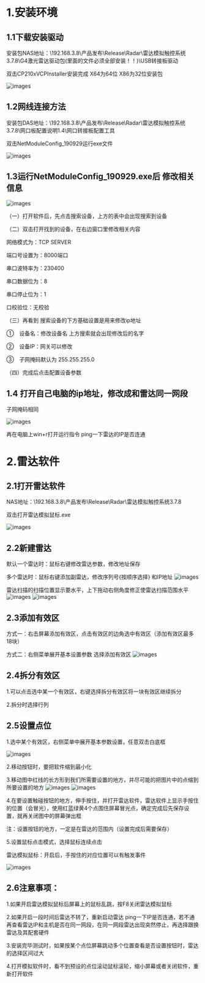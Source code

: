 
# 1.安装环境

## 1.1下载安装驱动
安装包NAS地址：\\192.168.3.8\产品发布\Release\Radar\雷达模拟触控系统3.7.8\G4激光雷达驱动包(里面的文件必须全部安装！！)\USB转接板驱动

双击CP210xVCPInstaller安装完成 X64为64位 X86为32位安装包

![images](https://sensingstore.oss-cn-shanghai.aliyuncs.com/Troncell/Knowledge/Docs/Radar/images/1.png)

## 1.2网线连接方法 
安装包DAS地址：\\192.168.3.8\产品发布\Release\Radar\雷达模拟触控系统3.7.8\网口板配置说明1.4\网口转接板配置工具

 双击NetModuleConfig_190929运行exe文件
   
![images](https://sensingstore.oss-cn-shanghai.aliyuncs.com/Troncell/Knowledge/Docs/Radar/images/2.png)

## 1.3运行NetModuleConfig_190929.exe后 修改相关信息
![images](https://sensingstore.oss-cn-shanghai.aliyuncs.com/Troncell/Knowledge/Docs/Radar/images/3.png)

（一）打开软件后，先点击搜索设备，上方的表中会出现搜索到设备

（二）双击打开找到的设备，在右边窗口里修改相关内容

网络模式为：TCP SERVER 

端口号设置为：8000端口 

串口波特率为：230400

串口数据位为：8 

串口停止位为：1 

口校验位：无校验

（三）再看到 搜索设备的下方基础设置是用来修改ip地址

①　设备名：修改设备名 上方搜索就会出现修改后的名字

②　设备IP：网关可以修改

③　子网掩码默认为 255.255.255.0

（四）完成后点击配置设备参数

## 1.4 打开自己电脑的ip地址，修改成和雷达同一网段

子网掩码相同

![images](https://sensingstore.oss-cn-shanghai.aliyuncs.com/Troncell/Knowledge/Docs/Radar/images/4.png)

再在电脑上win+r打开运行指令 ping一下雷达的IP是否连通 


# 2.雷达软件
## 2.1打开雷达软件
NAS地址：\\192.168.3.8\产品发布\Release\Radar\雷达模拟触控系统3.7.8

双击打开雷达模拟鼠标.exe

![images](https://sensingstore.oss-cn-shanghai.aliyuncs.com/Troncell/Knowledge/Docs/Radar/images/5.png)

## 2.2新建雷达

默认一个雷达时：鼠标右键修改雷达参数，修改地址保存 

多个雷达时：鼠标右键添加副雷达，修改序列号{按顺序选择} 和IP地址
![images](https://sensingstore.oss-cn-shanghai.aliyuncs.com/Troncell/Knowledge/Docs/Radar/images/11.png)

雷达扫描的扫描位置显示要水平，上下拖动右侧角度修正使雷达扫描范围水平
![images](https://sensingstore.oss-cn-shanghai.aliyuncs.com/Troncell/Knowledge/Docs/Radar/images/6.png)
![images](https://sensingstore.oss-cn-shanghai.aliyuncs.com/Troncell/Knowledge/Docs/Radar/images/12.png)

## 2.3添加有效区
方式一：右击屏幕添加有效区，点击有效区的边角选中有效区（添加有效区最多18块）

方式二：右侧菜单展开基本设置参数 选择添加有效区
![images](https://sensingstore.oss-cn-shanghai.aliyuncs.com/Troncell/Knowledge/Docs/Radar/images/13.png)

## 2.4拆分有效区
1.可以点击选中某一个有效区，右键选择拆分有效区将一块有效区继续拆分

2.拆分时选择行列

## 2.5设置点位
1.选中某个有效区，右侧菜单中展开基本参数设置，任意双击白底框

![images](https://sensingstore.oss-cn-shanghai.aliyuncs.com/Troncell/Knowledge/Docs/Radar/images/14.png)

2.移动按钮时，要把软件缩到最小化

3.移动图中红线的长方形到我们所需要设置的地方，并尽可能的把图片中的点缩到所要设置的地方
![images](https://sensingstore.oss-cn-shanghai.aliyuncs.com/Troncell/Knowledge/Docs/Radar/images/9.png)
 ![images](https://sensingstore.oss-cn-shanghai.aliyuncs.com/Troncell/Knowledge/Docs/Radar/images/15.png)                                                 

4.在要设置触碰按钮的地方，伸手按住，并打开雷达软件，雷达软件上显示手按住的位置（会冒光），使用红蓝绿黄4个点围住屏幕冒光点，确定完成后先保存设置，就再关闭图中的屏幕弹出框

注：设置按钮的地方，一定是在雷达的范围内（设置完成后需要保存）

5.设置鼠标点击模式，选择鼠标连续点击

雷达模拟鼠标：开启后，手按住的对应位置可以有触发事件

![images](https://sensingstore.oss-cn-shanghai.aliyuncs.com/Troncell/Knowledge/Docs/Radar/images/10.png)


## 2.6注意事项：
1.如果开启雷达模拟鼠标后屏幕上的鼠标乱跳，按F8关闭雷达模拟鼠标

2.如果开启一段时间后雷达不转了，重新启动雷达 ping一下IP是否连通，若不通再查看雷达IP和主机是否在同一网段，在同一网段雷达出现突然停止，再选择跟换雷达及其配套硬件

3.安装完毕测试时，如果按某个点位屏幕跳动多个位置查看是否设置按钮时，雷达的选择区间过大

4.打开模拟软件时，看不到预设的点位滚动鼠标滚轮，缩小屏幕或者关闭软件，重新打开软件